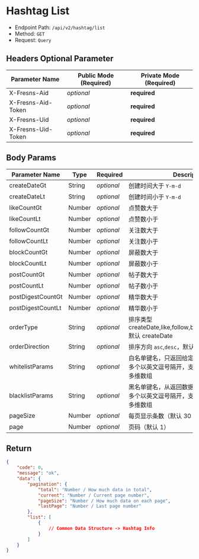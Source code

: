 # Hashtag List

- Endpoint Path: `/api/v2/hashtag/list`
- Method: `GET`
- Request: `Query`

## Headers Optional Parameter

| Parameter Name | Public Mode (Required) | Private Mode (Required) |
| --- | --- | --- |
| X-Fresns-Aid | *optional* | **required** |
| X-Fresns-Aid-Token | *optional* | **required** |
| X-Fresns-Uid | *optional* | **required** |
| X-Fresns-Uid-Token | *optional* | **required** |

## Body Params

| Parameter Name | Type | Required | Description |
| --- | --- | --- | --- |
| createDateGt | String | *optional* | 创建时间大于 `Y-m-d` |
| createDateLt | String | *optional* | 创建时间小于 `Y-m-d` |
| likeCountGt | Number | *optional* | 点赞数大于 |
| likeCountLt | Number | *optional* | 点赞数小于 |
| followCountGt | Number | *optional* | 关注数大于  |
| followCountLt | Number | *optional* | 关注数小于 |
| blockCountGt | Number | *optional* | 屏蔽数大于 |
| blockCountLt | Number | *optional* | 屏蔽数小于 |
| postCountGt | Number | *optional* | 帖子数大于 |
| postCountLt | Number | *optional* | 帖子数小于 |
| postDigestCountGt | Number | *optional* | 精华数大于 |
| postDigestCountLt | Number | *optional* | 精华数小于 |
| orderType | String | *optional* | 排序类型 createDate,like,follow,block,post,postDigest<br>默认 createDate |
| orderDirection | String | *optional* | 排序方向 `asc`,`desc`，默认 `desc` |
| whitelistParams | String | *optional* | 白名单键名，只返回给定键名的键值对<br>多个以英文逗号隔开，支持「点表示法」表示多维数组 |
| blacklistParams | String | *optional* | 黑名单键名，从返回数据中删除指定的键值对<br>多个以英文逗号隔开，支持「点表示法」表示多维数组 |
| pageSize | Number | *optional* | 每页显示条数（默认 30 条） |
| page | Number | *optional* | 页码（默认 1） |

## Return

```json
{
    "code": 0,
    "message": "ok",
    "data": {
        "pagination": {
            "total": "Number / How much data in total",
            "current": "Number / Current page number",
            "pageSize": "Number / How much data on each page",
            "lastPage": "Number / Last page number"
        },
        "list": [
            {
                // Common Data Structure -> Hashtag Info
            }
        ]
    }
}
```
